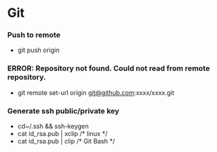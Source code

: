 # Git

### Push to remote
* git push origin

### ERROR: Repository not found. Could not read from remote repository.
* git remote set-url origin git@github.com:xxxx/xxxx.git

### Generate ssh public/private key
* cd~/.ssh && ssh-keygen
* cat id_rsa.pub | xclip /* linux */
* cat id_rsa.pub | clip /* Git Bash */
